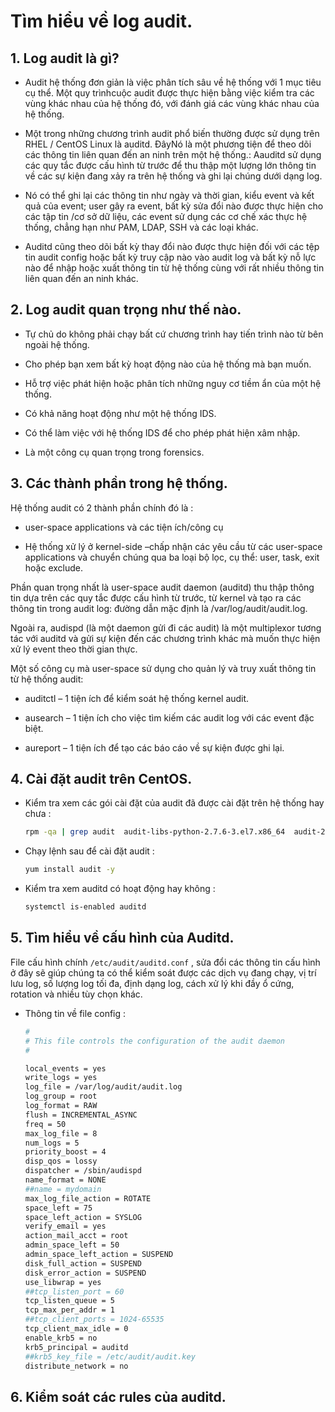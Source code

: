 # Tìm hiểu về log audit.

## 1. Log audit là gì?

- Audit hệ thống đơn giản là việc phân tích sâu về hệ thống với 1 mục tiêu cụ thể. Một quy trìnhcuộc audit được thực hiện bằng việc kiểm tra các vùng khác nhau của hệ thống đó, với đánh giá các vùng khác nhau của hệ thống.

- Một trong những chương trình audit phổ biến thường được sử dụng trên RHEL / CentOS Linux là auditd. ĐâyNó là một phương tiện để theo dõi các thông tin liên quan đến an ninh trên một hệ thống.: Aauditd sử dụng các quy tắc được cấu hình từ trước để thu thập một lượng lớn thông tin về các sự kiện đang xảy ra trên hệ thống và ghi lại chúng dưới dạng log.

- Nó có thể ghi lại các thông tin như ngày và thời gian, kiểu event và kết quả của event; user gây ra event, bất kỳ sửa đổi nào được thực hiện cho các tập tin /cơ sở dữ liệu, các event sử dụng các cơ chế xác thực hệ thống, chẳng hạn như PAM, LDAP, SSH và các loại khác.

- Auditd cũng theo dõi bất kỳ thay đổi nào được thực hiện đối với các tệp tin audit config hoặc bất kỳ truy cập nào vào audit log và bất kỳ nỗ lực nào để nhập hoặc xuất thông tin từ hệ thống cùng với rất nhiều thông tin liên quan đến an ninh khác.

## 2. Log audit quan trọng như thế nào.

- Tự chủ do không phải chạy bất cứ chương trình hay tiến trình nào từ bên ngoài hệ thống.

- Cho phép bạn xem bất kỳ hoạt động nào của hệ thống mà bạn muốn.

- Hỗ trợ việc phát hiện hoặc phân tích những nguy cơ tiềm ẩn của một hệ thống.

- Có khả năng hoạt động như một hệ thống IDS.

- Có thể làm việc với hệ thống IDS để cho phép phát hiện xâm nhập.

- Là một công cụ quan trọng trong forensics.

## 3. Các thành phần trong hệ thống.

Hệ thống audit có 2 thành phần chính đó là :

- user-space applications và các tiện ích/công cụ

- Hệ thống xử lý ở kernel-side –chấp nhận các yêu cầu từ các user-space applications và chuyển chúng qua ba loại bộ lọc, cụ thể: user, task, exit hoặc exclude.

Phần quan trọng nhất là user-space audit daemon (auditd) thu thập thông tin dựa trên các quy tắc được cấu hình từ trước, từ kernel và tạo ra các thông tin trong audit log: đường dẫn mặc định là /var/log/audit/audit.log.

Ngoài ra, audispd (là một daemon gửi đi các audit) là một multiplexor tương tác với auditd và gửi sự kiện đến các chương trình khác mà muốn thực hiện xử lý event theo thời gian thực.

Một số công cụ mà user-space sử dụng cho quản lý và truy xuất thông tin từ hệ thống audit:

- auditctl – 1 tiện ích để kiểm soát hệ thống kernel audit.

- ausearch – 1 tiện ích cho việc tìm kiếm các audit log với các event đặc biệt.

- aureport – 1 tiện ích để tạo các báo cáo về sự kiện được ghi lại.

## 4. Cài đặt audit trên CentOS.

- Kiểm tra xem các gói cài đặt của audit đã được cài đặt trên hệ thống hay chưa :

    ```sh
    rpm -qa | grep audit  audit-libs-python-2.7.6-3.el7.x86_64  audit-2.7.6-3.el7.x86_64  audit-libs-2.7.6-3.el7.x86_64
    ```

- Chạy lệnh sau để cài đặt audit :

    ```sh
    yum install audit -y
    ```

- Kiểm tra xem auditd có hoạt động hay không :

    ```sh
    systemctl is-enabled auditd
    ```

## 5. Tìm hiểu về cấu hình của Auditd.

File cấu hình chính `/etc/audit/auditd.conf` , sửa đổi các thông tin cấu hình ở đây sẽ giúp chúng ta có thể kiểm soát được các dịch vụ đang chạy, vị trí lưu log, số lượng log tối đa, định dạng log, cách xử lý khi đầy ổ cứng, rotation và nhiều tùy chọn khác.

- Thông tin về file config :

    ```sh
    #
    # This file controls the configuration of the audit daemon
    #

    local_events = yes
    write_logs = yes
    log_file = /var/log/audit/audit.log
    log_group = root
    log_format = RAW
    flush = INCREMENTAL_ASYNC
    freq = 50
    max_log_file = 8
    num_logs = 5
    priority_boost = 4
    disp_qos = lossy
    dispatcher = /sbin/audispd
    name_format = NONE
    ##name = mydomain
    max_log_file_action = ROTATE
    space_left = 75
    space_left_action = SYSLOG
    verify_email = yes
    action_mail_acct = root
    admin_space_left = 50
    admin_space_left_action = SUSPEND
    disk_full_action = SUSPEND
    disk_error_action = SUSPEND
    use_libwrap = yes
    ##tcp_listen_port = 60
    tcp_listen_queue = 5
    tcp_max_per_addr = 1
    ##tcp_client_ports = 1024-65535
    tcp_client_max_idle = 0
    enable_krb5 = no
    krb5_principal = auditd
    ##krb5_key_file = /etc/audit/audit.key
    distribute_network = no

    ```

## 6. Kiểm soát các rules của auditd.